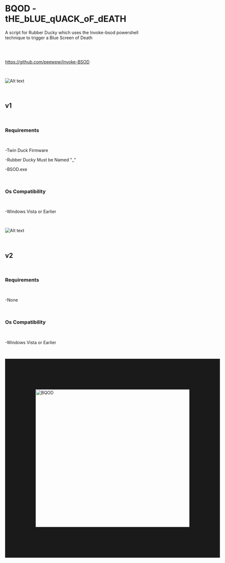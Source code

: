 # BQOD - tHE_bLUE_qUACK_oF_dEATH
A script for Rubber Ducky which uses the Invoke-bsod powershell technique to trigger a Blue Screen of Death

</BR>

</BR>


https://github.com/peewpw/Invoke-BSOD


</BR>



![Alt text](https://raw.githubusercontent.com/JonnyBanana/BQOD_tHE_bLUE_qUACK_oF_dEATH/master/img/DUCKY-KILLERS.jpg)


</BR>

<h2>v1</h2>

</br>

<h3> Requirements</h3>

</br>

-Twin Duck Firmware

-Rubber Ducky Must be Named "_"

-BSOD.exe

</BR>

<h3>Os Compatibility</h3>
  
</BR>

-Windows Vista or Earlier

</BR>

![Alt text](https://raw.githubusercontent.com/JonnyBanana/BQOD_tHE_bLUE_qUACK_oF_dEATH/master/img/BSOD.JPG)

</BR>

<h2>v2</h2>

</br>

<h3>Requirements</h3>

</br>

-None

</BR>

<h3>Os Compatibility</h3>

</BR>

-Windows Vista or Earlier

</BR>

<a href="https://www.youtube.com/watch?v=hbukCE0nQqo
" target="_blank"><img src="https://raw.githubusercontent.com/JonnyBanana/BQOD_tHE_bLUE_qUACK_oF_dEATH/master/img/BQOD_BLUE_QUACK_OF_DEATH.jpg" 
alt="BQOD" width="600" height="450" border="100" /></a> 



</BR>
